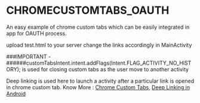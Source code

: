 # CHROMECUSTOMTABS_OAUTH
An easy example of chrome custom tabs which can be easily integrated in app for OAUTH process.


upload test.html to your server
change the links accordingly in MainActivity

###IMPORTANT -  
######customTabsIntent.intent.addFlags(Intent.FLAG_ACTIVITY_NO_HISTORY); 
is used for closing custom tabs as the user move to another activity

Deep linking is used here to launch a activity after a particular link is opened in chrome custom tab.
Know More : [Chrome Custom Tabs](https://developer.chrome.com/multidevice/android/customtabs),
            [Deep Linking in Android](https://developer.android.com/training/app-indexing/deep-linking.html)


